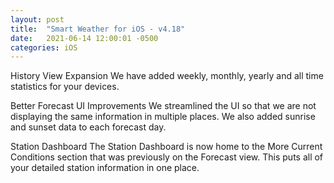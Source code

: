 ```yaml
---
layout: post
title:  "Smart Weather for iOS - v4.18"
date:   2021-06-14 12:00:01 -0500
categories: iOS
---
```


History View Expansion
We have added weekly, monthly, yearly and all time statistics for your devices.

Better Forecast UI Improvements
We streamlined the UI so that we are not displaying the same information in multiple places.  We also added sunrise and sunset data to each forecast day.

Station Dashboard
The Station Dashboard is now home to the More Current Conditions section that was previously on the Forecast view.  This puts all of your detailed station information in one place.
